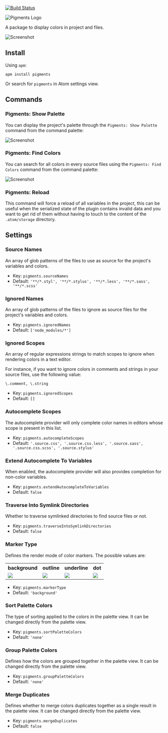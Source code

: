 [![Build Status](https://travis-ci.org/abe33/atom-pigments.svg?branch=master)](https://travis-ci.org/abe33/atom-pigments)

![Pigments Logo](https://cdn.rawgit.com/abe33/atom-pigments/master/resources/pigments-logo.svg)

A package to display colors in project and files.

![Screenshot](https://github.com/abe33/atom-pigments/blob/master/resources/pigments.gif?raw=true)

## Install

Using `apm`:

```
apm install pigments
```

Or search for `pigments` in Atom settings view.

## Commands

### Pigments: Show Palette

You can display the project's palette through the `Pigments: Show Palette` command from the command palette:

![Screenshot](https://github.com/abe33/atom-pigments/blob/master/resources/palette.gif?raw=true)

### Pigments: Find Colors

You can search for all colors in every source files using the `Pigments: Find Colors` command from the command palette:

![Screenshot](https://github.com/abe33/atom-pigments/blob/master/resources/search.gif?raw=true)

### Pigments: Reload

This command will force a reload of all variables in the project, this can be useful when the serialized state of the plugin contains invalid data and you want to get rid of them without having to touch to the content of the `.atom/storage` directory.

## Settings

### Source Names

An array of glob patterns of the files to use as source for the project's variables and colors.

* Key: `pigments.sourceNames`
* Default: `'**/*.styl', '**/*.stylus', '**/*.less', '**/*.sass', '**/*.scss'`

### Ignored Names

An array of glob patterns of the files to ignore as source files for the project's variables and colors.

* Key: `pigments.ignoredNames`
* Default: `['node_modules/*']`

### Ignored Scopes

An array of regular expressions strings to match scopes to ignore when rendering colors in a text editor.

For instance, if you want to ignore colors in comments and strings in your source files, use the following value:

```
\.comment, \.string
```

* Key: `pigments.ignoredScopes`
* Default: `[]`

### Autocomplete Scopes

The autocomplete provider will only complete color names in editors whose scope is present in this list.

* Key: `pigments.autocompleteScopes`
* Default: `'.source.css', '.source.css.less', '.source.sass', '.source.css.scss', '.source.stylus'`

### Extend Autocomplete To Variables

When enabled, the autocomplete provider will also provides completion for non-color variables.

* Key: `pigments.extendAutocompleteToVariables`
* Default: `false`

### Traverse Into Symlink Directories

Whether to traverse symlinked directories to find source files or not.

* Key: `pigments.traverseIntoSymlinkDirectories`
* Default: `false`

### Marker Type

Defines the render mode of color markers. The possible values are:

<table>
  <tr>
    <th>background</th>
    <th>outline</th>
    <th>underline</th>
    <th>dot</th>
  </tr>
  <tr>
    <td>
      <img src='https://github.com/abe33/atom-pigments/blob/master/resources/background-renderer.png?raw=true'/>
    </td>
    <td>
      <img src='https://github.com/abe33/atom-pigments/blob/master/resources/outline-renderer.png?raw=true'/>
    </td>
    <td>
      <img src='https://github.com/abe33/atom-pigments/blob/master/resources/underline-renderer.png?raw=true'/>
    </td>
    <td>
      <img src='https://github.com/abe33/atom-pigments/blob/master/resources/dot-renderer.png?raw=true'/>
    </td>
  </tr>
</table>

* Key: `pigments.markerType`
* Default: `'background'`

### Sort Palette Colors

The type of sorting applied to the colors in the palette view. It can be changed directly from the palette view.

* Key: `pigments.sortPaletteColors`
* Default: `'none'`

### Group Palette Colors

Defines how the colors are grouped together in the palette view. It can be changed directly from the palette view.

* Key: `pigments.groupPaletteColors`
* Default: `'none'`

### Merge Duplicates

Defines whether to merge colors duplicates together as a single result in the palette view. It can be changed directly from the palette view.

* Key: `pigments.mergeDuplicates`
* Default: `false`
